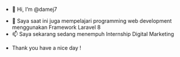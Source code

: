 - 👋 Hi, I’m @damej7
<!-- - 👀 I’m interested in ... -->
- 🌱 Saya saat ini juga mempelajari programming web development menggunakan Framework Laravel 8 
- 📫 Saya sekarang sedang menempuh Internship Digital Marketing 
<!-- - 💞️ I’m looking to collaborate on ... -->
<!-- - 📫 Feel free to reach me on LinkedIn : Dame Jeremia Hutapea or dame.jeremia27@gmail.com  -->
- Thank you have a nice day !

<!---
damseey/damseey is a ✨ special ✨ repository because its `README.md` (this file) appears on your GitHub profile.
You can click the Preview link to take a look at your changes.
--->

